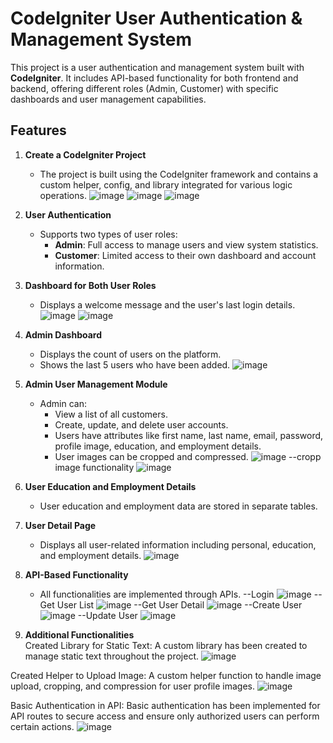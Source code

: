 # CodeIgniter User Authentication & Management System

This project is a user authentication and management system built with **CodeIgniter**. It includes API-based functionality for both frontend and backend, offering different roles (Admin, Customer) with specific dashboards and user management capabilities.


## Features

1. **Create a CodeIgniter Project**  
   - The project is built using the CodeIgniter framework and contains a custom helper, config, and library integrated for various logic operations.
![image](https://github.com/user-attachments/assets/33cec0fe-e6c7-453e-af62-3f8579eec42e)
![image](https://github.com/user-attachments/assets/b2377483-fab4-4f33-9b3c-b7a9ad6f61bb)
![image](https://github.com/user-attachments/assets/64d60ba5-b78d-4fc0-acd5-f8d2141b456d)



2. **User Authentication**  
   - Supports two types of user roles:
     - **Admin**: Full access to manage users and view system statistics.
     - **Customer**: Limited access to their own dashboard and account information.

3. **Dashboard for Both User Roles**  
   - Displays a welcome message and the user's last login details.
![image](https://github.com/user-attachments/assets/884bd88a-78ed-486f-9b82-dce7dcb4bf50)
![image](https://github.com/user-attachments/assets/538ab261-ca95-4521-89ff-867430c77442)



4. **Admin Dashboard**  
   - Displays the count of users on the platform.
   - Shows the last 5 users who have been added.
![image](https://github.com/user-attachments/assets/b1da08ba-107f-4bc8-abb9-1dc18f6db514)



5. **Admin User Management Module**  
   - Admin can:
     - View a list of all customers.
     - Create, update, and delete user accounts.
     - Users have attributes like first name, last name, email, password, profile image, education, and employment details.
     - User images can be cropped and compressed.
![image](https://github.com/user-attachments/assets/68a5ee28-8f72-4d15-a43d-7ec0aa3e5622)
--cropp image functionality
![image](https://github.com/user-attachments/assets/ebb6ce6b-ccd2-46e6-a557-c7ae500dbcc3)


6. **User Education and Employment Details**  
   - User education and employment data are stored in separate tables.

7. **User Detail Page**  
   - Displays all user-related information including personal, education, and employment details.
![image](https://github.com/user-attachments/assets/3520a857-429a-4201-a8c9-4d0a73762a28)


8. **API-Based Functionality**  
   - All functionalities are implemented through APIs.
--Login 
![image](https://github.com/user-attachments/assets/e98bdcff-4242-4017-b63b-5a4576b079bf)
--Get User List 
![image](https://github.com/user-attachments/assets/9b961dce-8b8b-4d67-95a8-df0b1235c45b)
--Get User Detail
![image](https://github.com/user-attachments/assets/f27fe853-51dd-4718-8e94-7452dc32cff6)
--Create User
![image](https://github.com/user-attachments/assets/9badf6b6-f3a7-45cf-b781-baac9eec0212)
--Update User
![image](https://github.com/user-attachments/assets/c97434dd-cfe1-44f4-a66d-3dc12b22e2b6)

9. **Additional Functionalities**  
Created Library for Static Text:
A custom library has been created to manage static text throughout the project.
![image](https://github.com/user-attachments/assets/b5cc7f1b-3aad-4bfe-86fb-c7dc24cb0293)

Created Helper to Upload Image:
A custom helper function to handle image upload, cropping, and compression for user profile images.
![image](https://github.com/user-attachments/assets/9cf648cf-5b16-49dd-883d-b0124722a976)

Basic Authentication in API:
Basic authentication has been implemented for API routes to secure access and ensure only authorized users can perform certain actions.
![image](https://github.com/user-attachments/assets/989cadaf-fe84-4ee1-a915-52281b371ab3)

